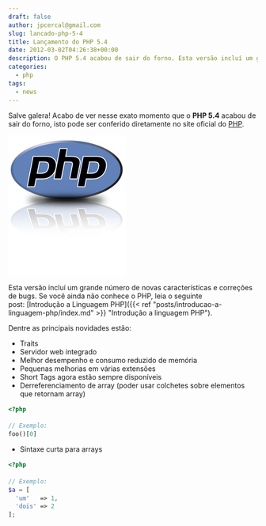 ```yaml
---
draft: false
author: jpcercal@gmail.com
slug: lancado-php-5-4
title: Lançamento do PHP 5.4
date: 2012-03-02T04:26:38+00:00
description: O PHP 5.4 acabou de sair do forno. Esta versão incluí um grande número de novas características e correções de bugs. Confira essas novidades.
categories:
  - php
tags: 
  - news
---
```


Salve galera! Acabo de ver nesse exato momento que o **PHP 5.4** acabou de sair do forno, isto pode ser conferido 
diretamente no site oficial do [PHP](http://php.net/releases/5_4_0.php).

![Lançado PHP 5.4](php.jpg "PHP")

Esta versão incluí um grande número de novas características e correções de bugs. Se você ainda não conhece o PHP, 
leia o seguinte post: [Introdução a Linguagem PHP]({{< ref "posts/introducao-a-linguagem-php/index.md" >}} "Introdução 
a linguagem PHP").

Dentre as principais novidades estão:

* Traits
* Servidor web integrado
* Melhor desempenho e consumo reduzido de memória
* Pequenas melhorias em várias extensões
* Short Tags agora estão sempre disponíveis
* Derreferenciamento de array (poder usar colchetes sobre elementos que retornam array)

```php
<?php

// Exemplo:
foo()[0]
```

* Sintaxe curta para arrays

```php
<?php

// Exemplo:
$a = [
  'um'   => 1,
  'dois' => 2
];
```
